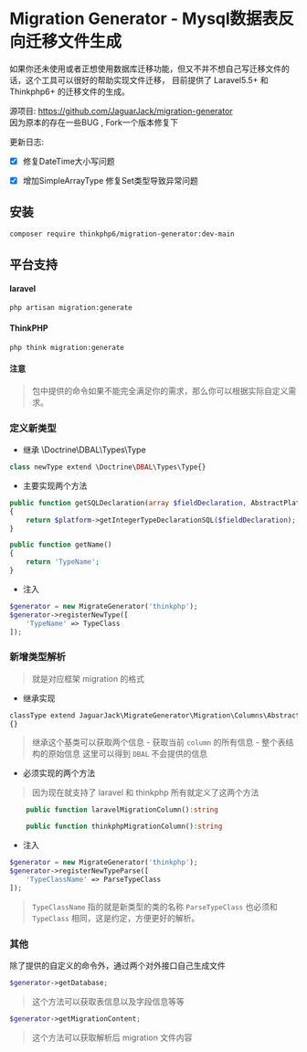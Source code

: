 # Migration Generator - Mysql数据表反向迁移文件生成

如果你还未使用或者正想使用数据库迁移功能，但又不并不想自己写迁移文件的话，这个工具可以很好的帮助实现文件迁移，
目前提供了 Laravel5.5+ 和 Thinkphp6+ 的迁移文件的生成。
        
源项目: https://github.com/JaguarJack/migration-generator      
因为原本的存在一些BUG , Fork一个版本修复下
        
        
更新日志:       
 - [x] 修复DateTime大小写问题
 - [x] 增加SimpleArrayType 修复Set类型导致异常问题
        
        
## 安装
```sh
composer require thinkphp6/migration-generator:dev-main
```

## 平台支持
#### laravel
```shell
php artisan migration:generate
```

#### ThinkPHP
```
php think migration:generate
```
#### 注意
> 包中提供的命令如果不能完全满足你的需求，那么你可以根据实际自定义需求。

### 定义新类型

- 继承 \Doctrine\DBAL\Types\Type
```php
class newType extend \Doctrine\DBAL\Types\Type{} 
```
- 主要实现两个方法

```php
public function getSQLDeclaration(array $fieldDeclaration, AbstractPlatform $platform)
{
    return $platform->getIntegerTypeDeclarationSQL($fieldDeclaration);
}

public function getName()
{
    return 'TypeName';
}
```

- 注入

```php
$generator = new MigrateGenerator('thinkphp');
$generator->registerNewType([
    'TypeName' => TypeClass
]);
```

### 新增类型解析
> 就是对应框架 migration 的格式

- 继承实现
```php
classType extend JaguarJack\MigrateGenerator\Migration\Columns\AbstractType
{}
```
  
> 继承这个基类可以获取两个信息
    - 获取当前 `column` 的所有信息
    - 整个表结构的原始信息 这里可以得到 `DBAL` 不会提供的信息
    
- 必须实现的两个方法
> 因为现在就支持了 laravel 和 thinkphp 所有就定义了这两个方法

```php
    public function laravelMigrationColumn():string

    public function thinkphpMigrationColumn():string
```

- 注入

```php
$generator = new MigrateGenerator('thinkphp');
$generator->registerNewTypeParse([
    'TypeClassName' => ParseTypeClass
]);
```
> `TypeClassName` 指的就是新类型的类的名称
`ParseTypeClass` 也必须和 `TypeClass` 相同，这是约定，方便更好的解析。


### 其他

除了提供的自定义的命令外，通过两个对外接口自己生成文件
```php
$generator->getDatabase;
```
> 这个方法可以获取表信息以及字段信息等等

```php
$generator->getMigrationContent;
```
> 这个方法可以获取解析后 migration 文件内容

